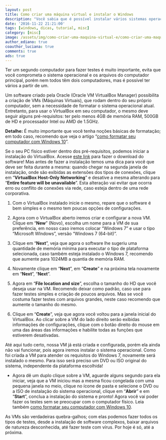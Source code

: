 ```yaml
---
layout: post
title: Como criar uma máquina virtual e instalar o Windows
description: "Você sabia que é possível instalar vários sistemas operacionais virtuais e ainda ter vários ambientes de teste com um único computador físico? Bom, se você não sabia este artigo traz o passo-a-passo completo de como você pode fazer isso."
date: '2016-11-22 21:21:00'
tags: [windows, dicas, tutorial, misc]
category: [misc]
image: /assets/img/como-criar-uma-maquina-virtual-e/como-criar-uma-maquina-virtual-e.jpg
author_ediano: true
coauthor_luciana: true
comments: true
ads: true
---
```


Ter um segundo computador para fazer testes é muito importante, evita que você comprometa o sistema operacional e os arquivos do computador principal, porém nem todos têm dois computadores, mas é possível ter vários a partir de um.

Um software criado pela Oracle (Oracle VM VirtualBox Manager) possibilita a criação de VMs (Máquinas Virtuais), que rodam dentro do seu próprio computador, sem a necessidade de formatar o sistema operacional atual. Entretanto, para usar o VirtualBox em seu computador, o mesmo deve seguir alguns pré-requisitos: ter pelo menos 4GB de memória RAM, 500GB de HD e processador Intel ou AMD de 1.5GHz.

**Detalhe:** É muito importante que você tenha noções básicas de formatação; em todo caso, recomendo que veja o artigo “<a href="http://www.insideblock.com/post/como-formatar-seu-computador-com.html" target="_blank">como formatar seu computador com Windows 10</a>”.

Se o seu PC físico estiver dentro dos pré-requisitos, podemos iniciar a instalação do VirtualBox. Acesse <a href="https://www.virtualbox.org/wiki/Downloads" target="_blank" class="external-link" rel="nofollow">este link</a> para fazer o download do software! Mas antes de fazer a instalação temos uma dica para você que deve ser feita durante a mesma: quando chegar na segunda janela de instalação, onde são exibidas as extensões dos tipos de conexões, clique em “**VirtualBox Host-Only Networking**” e desative a mesma alterando para “**Entire feature will be unavailable**”. Esta alteração vai evitar que ocorra erro ou conflito de conexões via rede, caso esteja dentro de uma rede corporativa.

1. Com o VirtualBox instalado inicie o mesmo, repare que o software é bem simples e o mesmo tem poucas opções de configurações.

2. Agora com o VirtualBox aberto iremos criar e configurar a nova VM. Clique em “**New**” (Novo), escolha um nome para a VM de sua preferência, em nosso caso iremos colocar “Windows 7” e usar o tipo “Microsoft WIndows”, versão “Windows 7 (64-bit)”.

3. Clique em “**Next**”, veja que agora o software lhe sugeriu uma quantidade de memória mínima para executar o tipo de plataforma selecionada, caso também esteja instalado o Windows 7, recomendo que aumente para 1024MB a quantia de memória RAM.

4. Novamente clique em “**Next**”, em “**Create**” e na próxima tela novamente em “**Next**”, “**Next**”.

5. Agora em “**File location and size**”, escolha o tamanho do HD que você deseja usar na VM. Recomendo deixar como padrão, caso use para fazer testes simples e criação de poucos arquivos. Mas se você costuma fazer testes com arquivos grandes, neste caso recomendo que aumente o tamanho do mesmo.

6. Clique em “**Create**”, veja que agora você voltou para a janela inicial do VirtualBox. Ao clicar sobre a VM do lado direito serão exibidas informações de configurações, clique com o botão direito do mouse em uma das áreas das informações e habilite todas as funções que estiverem desativadas.

Até aqui tudo certo, nossa VM já está criada e configurada, porém ela ainda não vai funcionar, pois agora iremos instalar o sistema operacional. Como foi criada a VM para atender os requisitos do Windows 7, novamente será instalado o mesmo. Para isso será preciso um DVD ou ISO original do sistema, independente da plataforma escolhida!

* Agora dê um duplo clique sobre a VM, aguarde alguns segundo para ela iniciar, veja que a VM iniciou mas a mesma ficou congelada com uma pequena janela no meio, clique no ícone de pasta e selecione o DVD ou a ISO de instalação do sistema operacional, clique em “**Abrir**” e em “**Start**”, conclua a instalação do sistema e pronto! Agora você vai poder fazer os testes sem se preocupar com o computador físico. Leia também <a href="http://www.insideblock.com/post/como-formatar-seu-computador-com.html" target="_blank">como formatar seu computador com Windows 10</a>.

As VMs são verdadeiras quebra-galhos; com elas podemos fazer todos os tipos de testes, desde a instalação de software complexos, baixar arquivos de natureza desconhecida, até fazer teste com vírus. Por hoje é só, até a próxima.